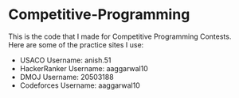 # Competitive-Programming
This is the code that I made for Competitive Programming Contests. <br> Here are some of the practice sites I use:
<ul>
  <li>USACO Username: anish.51</li>
  <li>HackerRanker Username: aaggarwal10</li>
  <li>DMOJ Username: 20503188 </li>
  <li>Codeforces Username: aaggarwal10 </li>
 </ul>
  
